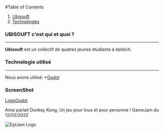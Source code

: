 #Table of Contents
1. [Ubisouft](#ubisouft-c-'-est-qui-et-quoi-?)
2. [Technologies](#Technologies)
###  UBISOUFT c'est qui et quoi ?
***
**Ubisouft** est un collectif de quatres jeunes étudiants à épitech.
### Technologie utilisé
***
Nous avons utilisé:
*[Godot](https://godotengine.org/)
### ScreenShot
[LogoGodot](https://upload.wikimedia.org/wikipedia/commons/5/5a/Godot_logo.svg)


Ainsi parlait Donkey Kong, Un jeu pour tous et pour personne !
GameJam du 12/02/2022

![EpiJam Logo](https://user-images.githubusercontent.com/72013160/153730506-e15526f1-0566-4a2a-9c91-a4371f96e91f.png)



